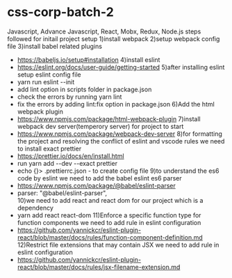 # css-corp-batch-2
Javascript, Advance Javascript, React, Mobx, Redux, Node.js
steps followed for initail project setup
1)install webpack
2)setup webpack config file
3)install babel related plugins
 - https://babeljs.io/setup#installation
4)install eslint 
 - https://eslint.org/docs/user-guide/getting-started
5)after installing eslint setup eslint config file
  - yarn run eslint --init
  - add lint option in scripts folder in package.json
  - check the errors by running yarn lint
  - fix the errors by adding lint:fix option in package.json
6)Add the html webpack plugin  
  - https://www.npmjs.com/package/html-webpack-plugin
7)install webpack dev server(temperory server) for project to start
  - https://www.npmjs.com/package/webpack-dev-server
8)for formatting the project and resolving the conflict of eslint and vscode rules we need to install exact prettier
  - https://prettier.io/docs/en/install.html 
  - run yarn add --dev --exact prettier 
  - echo {}> .prettierrc.json - to create config file
9)to understand the es6 code by eslint we need to add the babel eslint es6 parser
  - https://www.npmjs.com/package/@babel/eslint-parser  
  - parser: "@babel/eslint-parser",   
10)we need to add react and react dom for our project which is a dependency
  - yarn add react react-dom
11)Enforce a specific function type for function components we need to add rule in eslint configuration
  - https://github.com/yannickcr/eslint-plugin-react/blob/master/docs/rules/function-component-definition.md
12)Restrict file extensions that may contain JSX we need to add rule in eslint configuration
  - https://github.com/yannickcr/eslint-plugin-react/blob/master/docs/rules/jsx-filename-extension.md
  